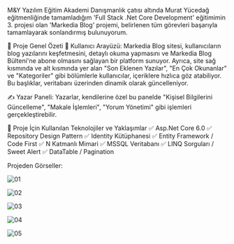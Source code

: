 M&Y Yazılım Eğitim Akademi Danışmanlık çatısı altında Murat Yücedağ eğitmenliğinde tamamladığım 'Full Stack .Net Core Development' 
eğitimimin 3. projesi olan 'Markedia Blog' projemi, belirlenen tüm görevleri başarıyla tamamlayarak sonlandırmış bulunuyorum.

📌 Proje Genel Özeti
👤 Kullanıcı Arayüzü: Markedia Blog sitesi, kullanıcıların blog yazılarını keşfetmesini, detaylı okuma yapmasını ve Markedia 
Blog Bülteni'ne abone olmasını sağlayan bir platform sunuyor. Ayrıca, site sağ kısmında ve alt kısmında yer alan "Son Eklenen Yazılar",
 "En Çok Okunanlar" ve "Kategoriler" gibi bölümlerle kullanıcılar, içeriklere hızlıca göz atabiliyor. Bu başlıklar, veritabanı üzerinden 
dinamik olarak güncelleniyor.

✍ Yazar Paneli: Yazarlar, kendilerine özel bu panelde "Kişisel Bilgilerini Güncelleme", "Makale İşlemleri", 
"Yorum Yönetimi" gibi işlemleri gerçekleştirebilir.

📌 Proje İçin Kullanılan Teknolojiler ve Yaklaşımlar
✅ Asp.Net Core 6.0
✅ Repository Design Pattern
✅ Identity Kütüphanesi
✅ Entity Framework / Code First
✅ N Katmanlı Mimari
✅ MSSQL Veritabanı
✅ LINQ Sorguları / Sweet Alert
✅ DataTable / Pagination

Projeden Görseller: 

![01](https://github.com/user-attachments/assets/7f22b9e1-b54c-40a1-b4b2-b1140987c73a)

![02](https://github.com/user-attachments/assets/822f08fd-d377-45e3-8445-d8212bf3523a)

![03](https://github.com/user-attachments/assets/6c2cea08-e507-4411-b4dc-7d4610195e26)

![04](https://github.com/user-attachments/assets/51e5f85e-ac75-43b4-8d14-b8fcd7bbf936)

![05](https://github.com/user-attachments/assets/7de5209d-2c5f-4e68-b1e7-82c6ce96fbc5)








